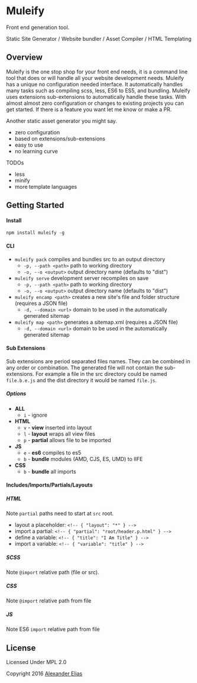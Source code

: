 # Muleify #

Front end generation tool.

Static Site Generator / Website bundler / Asset Compiler / HTML Templating


## Overview ##
Muleify is the one stop shop for your front end needs, it is a command line tool that does or will handle all your website development needs. Muleify has a unique no configuration needed interface. It automatically handles many tasks such as compiling scss, less, ES6 to ES5, and bundling. Muleify uses extensions sub-extensions to automatically handle these tasks. With almost almost zero configuration or changes to existing projects you can get started. If there is a feature you want let me know or make a PR.

Another static asset generator you might say.
- zero configuration
- based on extensions/sub-extensions
- easy to use
- no learning curve

TODOs
- less
- minify
- more template languages

## Getting Started ##

#### Install ####
`npm install muleify -g`


#### CLI ####
- `muleify pack` compiles and bundles src to an output directory
	- `-p, --path <path>` path to working directory
	- `-o, --o <output>` output directory name (defaults to "dist")
- `muleify serve` development server recompiles on save
	- `-p, --path <path>` path to working directory
	- `-o, --o <output>` output directory name (defaults to "dist")
- `muleify encamp <path>` creates a new site's file and folder structure (requires a JSON file)
	- `-d, --domain <url>` domain to be used in the automatically generated sitemap
- `muleify map <path>` generates a sitemap.xml (requires a JSON file)
	- `-d, --domain <url>` domain to be used in the automatically generated sitemap


#### Sub Extensions ####
Sub extensions are period separated files names. They can be combined in any order or combination. The generated file will not contain the sub-extensions. For example a file in the src directory could be named `file.b.e.js` and the dist directory it would be named `file.js`.

##### Options #####
- **ALL**
	- `i` - ignore
- **HTML**
	- `v` - **view** inserted into layout
	- `l` - **layout** wraps all view files
	- `p` - **partial** allows file to be imported
- **JS**
	- `e` - **es6** compiles to es5
	- `b` - **bundle** modules (AMD, CJS, ES, UMD) to IIFE
- **CSS**
	- `b` - **bundle** all imports

#### Includes/Imports/Partials/Layouts ####

##### HTML #####
Note `partial` paths need to start at `src` root.

- layout a placeholder: `<!-- { "layout": "*" } -->`
- import a partial: `<!-- { "partial": "root/header.p.html" } -->`
- define a variable: `<!-- { "title": "I Am Title" } -->`
- import a variable: `<!-- { "variable": "title" } -->`

##### SCSS #####
Note `@import` relative path (file or src).

##### CSS #####
Note `@import` relative path from file

##### JS #####
Note ES6 `import` relative path from file


## License ##
Licensed Under MPL 2.0

Copyright 2016 [Alexander Elias](https://github.com/AlexanderElias/)
